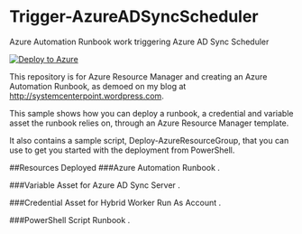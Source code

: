 # Trigger-AzureADSyncScheduler
Azure Automation Runbook work triggering Azure AD Sync Scheduler

[![Deploy to Azure](http://azuredeploy.net/deploybutton.png)](https://portal.azure.com/#create/Microsoft.Template/uri/https%3A%2F%2Fraw.githubusercontent.com%2Fskillriver%2FEarthHourAutomation%2Fmaster%2Fazuredeploy.json) 

This repository is for Azure Resource Manager and creating an Azure Automation Runbook, as demoed on my blog at http://systemcenterpoint.wordpress.com.

This sample shows how you can deploy a runbook, a credential and variable asset the runbook relies on, through an Azure Resource Manager template. 

It also contains a sample script, Deploy-AzureResourceGroup, that you can use to get you started with the deployment from PowerShell. 

##Resources Deployed
###Azure Automation Runbook
. 

###Variable Asset for Azure AD Sync Server
.

###Credential Asset for Hybrid Worker Run As Account
.  

###PowerShell Script Runbook
.
